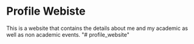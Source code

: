 # Profile Webiste 

This is a website that contains the details about me and my academic as well as non academic events.
"# profile_website" 
